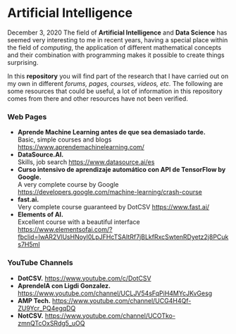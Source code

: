 # Artificial Intelligence
December 3, 2020
The field of **Artificial Intelligence** and **Data Science** has seemed very interesting to me in recent years, having a special place within the field of *computing*, the application of different mathematical concepts and their combination with programming makes it possible to create things surprising.

In this **repository** you will find part of the research that I have carried out on my own in different *forums, pages, courses, videos, etc.* The following are some resources that could be useful, a lot of information in this repository comes from there and other resources have not been verified.

### Web Pages
- **Aprende Machine Learning antes de que sea demasiado tarde.**  
  Basic, simple courses and blogs
  https://www.aprendemachinelearning.com/
- **DataSource.AI.**  
  Skills, job search
  https://www.datasource.ai/es
- **Curso intensivo de aprendizaje automático con API de TensorFlow by Google.**  
  A very complete course by Google
  https://developers.google.com/machine-learning/crash-course
- **fast.ai.**  
  Very complete course guaranteed by DotCSV
  https://www.fast.ai/
- **Elements of AI.**  
  Excellent course with a beautiful interface
  https://www.elementsofai.com/?fbclid=IwAR2VlUsHNoyl0LpJFHcTSAItRf7jBLkfRxcSwtenRDyetz2j8PCuks7H5mI
 ### YouTube Channels  
- **DotCSV.**
  https://www.youtube.com/c/DotCSV
- **AprendeIA con Ligdi Gonzalez.**
  https://www.youtube.com/channel/UCLJV54sFqPiH4MYcJKvGesg
- **AMP Tech.**
  https://www.youtube.com/channel/UCG4H4Qf-ZU9Ycr_PQ4egqDQ
- **NotCSV.**
  https://www.youtube.com/channel/UCOTko-zmnQTcOxSRdg5_uOQ
